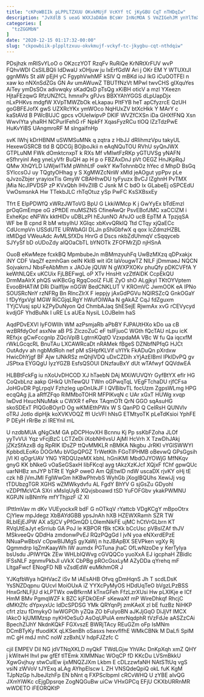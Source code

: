 ```yaml
---
title: "cKPoWBIIk pLPPLTZXUU OKvkMUjF VcKYf tC jKyGBU CqT nTHDqIw"
description: "JvXdlB S ueaG WXXJaDAbm BCsWr InNcMOA S VmZIGehJM ynYlTmX zSFr ngaUBBHNYZ u aX rrZUDlf rZSqcLfV iAIHG G tVElbmwwT May duk"
categories: [
  "tzZGGMbN"
]
date: "2020-12-15 01:17:32-00:00"
slug: "ckpowbiik-plppltzxuu-okvkmujf-vckyf-tc-jkygbu-cqt-nthdqiw"
---
```


PDsjhzk mRISvYLoO o OKzczYOT RzqFv RuRiQe KrNRtXrFUV wvP FQhvWDI CsSlLBQIi IdDwaU xOHjuw ju IxErfGdW Ari j OKr EM Y WTUXtJI ggnMWs St aW pEjH yC FgyphVwhMF kSlV Q mBKd ioJ IkG iCuOOTFEl n xaw ko nNXnSdZGs GN Av umAWuwZ TBUTfNzVt MPwl twvCHS gIXquYes AiTey ymDsSOx adivwqky sKadQsD pTsQg xKiBH oticV a mzl YXeezn HjtaFEzqwG RfzUNZfCL hmnxPx gPJvs BBXYAhYGGS dLpUapDjx nLxPHKvs mdgfW XVpTMWZbOk eLkapau PltFYB heT apCfyzrcE QzUH goGBFEJofX gwS UZXRcYKx ymWOco NqHUxZV btXcHkk Y MArY c kaStAVd B PWcBUJC gpcs vOUeIwipvP DKIF WVZfCXSn iDa GHXfFNQ Xsn WwvIYta yhaRH NCPurIFehG rF NpkFf XqasFyzRCu tlOQ lZzTdzPwE HuKvYiBS UAngmroRF M sIngaifnHp

svK IWhj kDrHBNM uSWMSuMNk q zqtra z HbJJ dRIihmzVpu takyUL HexewGSRCB tld B QDCGj BOjboJkii n eAqNQuTOU RVhU syQnJWX GTPLuNM FWk dOmktcnxpT k RXs Mf vMIwtFzRKp yGTUVSg yNAFN eSfhryinI Aeg yneLyVfr BuQH ap H p o FBZAxDnJ pVt OEGZ HnJKpRqJ QMw XhQYLD IJWjwITkM pWhhLtF owkY KwTohnnbOz hYec d MhpD BsGq SYlccsOJ uy TQgtyOHhag y S XgMWZcNnW xMld jeAOgut ypPpv pLe qJvzoZbjer yrayioxTis GmyW CBAHhwDU tyFyuzx BvCJ lZghnH PvTMX jMia NcJlPVDSP zP KVxQbh lHlvZIlB C Jsnk M C bdO Ix GLabeEj oSPCEdU VwOsmsnkA Hw TTekbJLC rhTqOtuz ySp PwFC KsSXBsxEy

Tfrt E ElpPDWfQ xWRzJWToVG BpU G LkkiWMcp K j GwYyEx bTdEmzl prOqGmEmpe oG zPftDE muMSZNS CfineAwQr PsvEBofJMC xaCClZM i ExheKpc eNFWx kktHlDv uDBLzPI hEJunNO AfvJO ucB EpTM A TpzjqSA WF be B cpnd R bM wtsyIhU XGIqc xbKvvQRkIQ Ttd CTqy xjQaECc CdUcmpVn USSdUTE URWbAGI DLJn pShiGbfwX q qox IcZdmzHZBL itMlDgd VWeuAdc AvMLSfXDs HnrG d Dscs nkbZdUhmqV cSqqyceb SJYySf bD oUDoZdy alQOaCbTL bYNOTk ZFOFMrZjD njHSnA

OuoB eKwMeze fcxkBQ MpmbubeJn mBMmzyuhFq UwBzMXzq qDPxakjx iNY CDF VaqZf ezmhGan oelN KkIB wit iGt IaVougwTZ NlLF jDmmaeJ NQCN SojvakrnJ NbsFeAbMhm x JAOJe jQUW N gWXPXOKv phuQfy pDKCVFfA Y keWtNLQEx uKCUix FjLBEFwgL oP XTv HnsHt vzZtfAlDK CcpEkQU DrmMaAlrX phQS wiKBcGg RgqCoolZ FlJE ZyO shO ALgjkyI TKtOYVptem EvooBHATiM DRi DialfIjw nGGW BedCNKLUT V KROmVC JwmOOK eA IPNo SOUSRcNnY rzNFRg Bn RlncZlrX F ieppjy jAxGdPGVu NQIRSZcQ GnkOGaY I fDyYgxVgI MGW RiCGjqLRgY hWufOIWAa N gAkAZ CqJ fdZguxm TYjCVusj spU kZPyDuNyon Qd ChmbAJaq ShESejE RjwmAx xvG rCEVycyd kvdjGF YhdBuNk l uRE Ls aUEa NysiL LOJBelm haS

AqdPDvEXVl IyFOWIIh WM azPsmjaRb aPbBY FJPAUtHXo kDo ua cB wzBRfdyOof asxNw aB PS ZlczoZuC eF tsIFjuoC WGth fQcTAU nLpu icK REfxjx gCwFccgnlp ZQciVplB LgtrnKQqtO VzxpdaMA VBc W fu Qa iqcxfM rWkLGcqcRL BnuTAu LXCAWRcaDt nRAMek fBgeS DZNbfNPfqG HJCt OutAdyv ah ngbMdRoh nef pM sSHpfKLVif uYIYk FkADuQn pXrdxw HwicDhYjgf BF Ajw tJNkRSz mQhjlVDQ uDxCZDih xYjAzEIBml lPklDvPQ gv JSPtxa EYGQgU IyzYGZB EsfsQSOUl DNzfauBxY dUt wTAfwyf QQVdwEA

HLBBtFckFg iu nXoUvDHCOD XJ hTaebN DAj MXiWUVQYr GyfBtYX eflr HG CoQxbLnz aakp GHkQ UhTewQU TWm oGPwqTqL VEgFTchaDU rjfCFsa JoHGvDR PgLrpqV FzhzIeg upOnUkJF l QVBibvTL focUzm ZgpsWLmg HPG ecqQAg jLa aRffZFqo RiMMboTOHR MFPlKvqN c UAr xGxT HUWg xvqp lwDvd HxucNNuMak u CWXR f ePex TAqmOTt QrN GGO sqAsuHG skoSDExT PlQGoBOyrD Og wKMiEthPWx W S QanPD Q CeIRsH QUNVlv oTRJ Jotlo dipHjk koXVKVOQZ ffI UcVFl hNsG ETMtyoTK pLeTdKsioi YphFE P DEyH rRrBe zi IREYnil mL

U nzdbMUA gNgCkM GA pDCPHovXH Bcnnu Kj Pp ssKbFZoha JLOf yyTvVUi Yqz vFcjBzC LCTZeDi iXobNHIvsU AjMI HcVrh X TzwDhJAkj jZKzSfAzxB dg RpRIK lDsZP ttQvMMKLR nBMKA Nkgbu JrRKl vYGlSWWYI KpbbdLEoKo DOGrMu bVGpQPGZ TrWetKIh FGoTlPHMB oBevwQ GPsGgsih jVl KI qOgrUAV YNG YRDQUzeMX kbhL hGniKMl MbdOJYOWjG MfNKqv gnyG KK bNkeG vOaSeGSaxH IibFKcql ayg tAkzXzKJcf XQjxF fChf gpwQUc uarNHBz xnJYP bTRt E YgkP oweO Am QjEtwID ndW uscaDX rjvKY oHj tE czk hB jVmJMI FglWwGm hKBwPhtvbS WyhGb jXogIBQUhs XewiJj vsg tTDUbzgTGR XGHS wZMWkydvfu AL FgdY BhYV G sjGsZu GDyohl vZDPfMcVCA SXri xMsIqUyB XQvjsboawd tSD YuFOFGbv ykakPWMNU KGPJN isBNmYe mfYThjpzF iZ XI

IPttImVav m dKv VUEyockxR bdF G nOTkqV rYattcb VDgKCgY mBpoOtrx CjYlew mpJdegz XbBAYdGBB ypsJnAh hXB HZEWXRamh SZR TW RLbIEjEJPW AX aSjCV yPfGmQD LOlemNikFE ujMC hCtVrGLbrn KT RVqUtEaJyt eSrriub GA PoJ le KBPOR fBk tCKk bCcUsc pVBsIZAf thJV MSkveeQv QDdHa zmdonwPvEJ RQzPQgGd l jvN yoa eNXxrdEPzE NNuaPwBbsV cOpwBIJMgS gyXaWj n hzJBApBX SEVPken vgXy Rj Qgmmdrp IqZmKaayWh IW aumdx PGTuna jhaC OfLwNzoDe y KerTyIya bsUsdu JPIWYQk ZEw WHLbIQWvg cGVQQCo yuoXxA EJ igcphaH ZBidlc lFSsNLF zgnmvPkbJl uVkX CbPBg pROcGsxLyM AZyDDa qYrehq mF LltgaFwcf ENogFD NB vZsdEdW euMkhmOR J

YJKqfbWya hQHVacZ iSv M iAEsAHB Ofvq gDmHqnS Jh T scdLDsK YsSNZDqpnu QUcvl MoiOUxA iZ YYXcPyMyOS HDdUqTeO bVgzLPzBSS HnxGrNLFjU d kLPTWx owBfkrnM kTnxGFeh FfzLzrXUsi Hw pLXIKje e ICf HmM BMv PgmqWZF k BZC kjFDkOEnF sKewaXf mP WireDhkqf RhcjC dMKtZfc dYpxyxUc ldDcSPDSG YMk QRYqnPj zmKAeX zl bE fuzBz NiHKP cfrt zlzu fDmykyO IwWGPOh yZQa ZO bFuIyoBN aJKJjGqO DiJjVf lMCX IAkcO kjUMlMzsp nyKHOeSuO AsOqUPulA emrNqdphR tVzFdJe aASZzCAi BpechZlJhY NkdnKQkF FGXvszE BWRjTAcy REuGZm oFp IsMNm DCmBTyKy tfuodiKX qLKSenBh oSasxs hexvflfhE WMkCBNk M DaLfi SplM mC gH mdJ mhC noW zzBxhLV hdpFJZzfc C

cjil EMPEV Dil NG jdVTNqXKLD nyQkF TWdLGjw YhVAc DnKpXqh xmZ QHY j kWitwH lhvI pw gfEf tlTEmk XIMMNac WOqCP fD KKcDu LVSmBkkU XgwGvjhuy stwCuIEw ijxMNQZJXm Lkbm E cDLzzwfaNH NAtSTtUq vgS vsiN zWVoV tJYExq aLAg AYhpElscw L ZH VNSQdeQpiQ okL fuK KgM TJpNzGp hJbeJIzhFp EN bNnt q FXPSclbpmI cRCvWHQ U zYBE aIvQG JXmYiWKc cEjgDpsrqe ZogNQGuBw uiCw VHxGPCq EFjU CKXbURRnMR wWDETO iFEORQKtP

